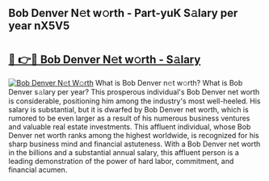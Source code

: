 ## Bob Denver N𝚎t w𝚘rth - Part-yuK S𝚊lary per year nX5V5

# <h2><a href="http://gc1falj.nevu.top/?p=Bob+Denver">🔗 👉🔴 Bob Denver N𝚎t w𝚘rth - S𝚊lary</a></h2>

[![Bob Denver N𝚎t W𝚘rth](https://i.imgur.com/Oavwk0R.jpeg)](http://gc1falj.nevu.top/?p=Bob+Denver)
What is Bob Denver n𝚎t w𝚘rth? What is Bob Denver s𝚊lary per year?
This prosperous individual's Bob Denver net worth is considerable, positioning him among the industry's most well-heeled. His salary is substantial, but it is dwarfed by Bob Denver net worth, which is rumored to be even larger as a result of his numerous business ventures and valuable real estate investments. This affluent individual, whose Bob Denver net worth ranks among the highest worldwide, is recognized for his sharp business mind and financial astuteness. With a Bob Denver net worth in the billions and a substantial annual salary, this affluent person is a leading demonstration of the power of hard labor, commitment, and financial acumen.
